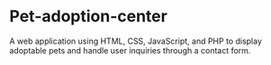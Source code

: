 # Pet-adoption-center
A web application using HTML, CSS, JavaScript, and PHP to display adoptable pets and handle user inquiries through a contact form.
